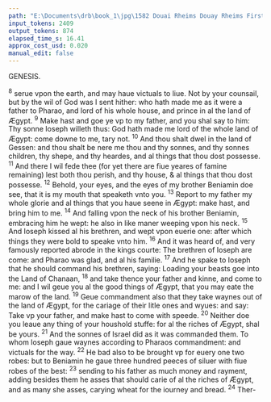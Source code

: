 ```yaml
---
path: "E:\Documents\drb\book_1\jpg\1582 Douai Rheims Douay Rheims First Edition  1 of 3 1609 Old Testament.pdf-157.jpg"
input_tokens: 2409
output_tokens: 874
elapsed_time_s: 16.41
approx_cost_usd: 0.020
manual_edit: false
---
```

GENESIS.

<sup>8</sup> serue vpon the earth, and may haue victuals to liue. Not by your counsail, but by the wil of God was I sent hither: who hath made me as it were a father to Pharao, and lord of his whole house, and prince in al the land of Ægypt. <sup>9</sup> Make hast and goe ye vp to my father, and you shal say to him: Thy sonne Ioseph willeth thus: God hath made me lord of the whole land of Ægypt: come downe to me, tary not. <sup>10</sup> And thou shalt dwel in the land of Gessen: and thou shalt be nere me thou and thy sonnes, and thy sonnes children, thy shepe, and thy heardes, and al things that thou dost possesse. <sup>11</sup> And there I wil fede thee (for yet there are fiue yeares of famine remaining) lest both thou perish, and thy house, & al things that thou dost possesse. <sup>12</sup> Behold, your eyes, and the eyes of my brother Beniamin doe see, that it is my mouth that speaketh vnto you. <sup>13</sup> Report to my father my whole glorie and al things that you haue seene in Ægypt: make hast, and bring him to me. <sup>14</sup> And falling vpon the neck of his brother Beniamin, embracing him he wept: he also in like maner weeping vpon his neck. <sup>15</sup> And Ioseph kissed al his brethren, and wept vpon euerie one: after which things they were bold to speake vnto him. <sup>16</sup> And it was heard of, and very famously reported abrode in the kings courte: The brethren of Ioseph are come: and Pharao was glad, and al his familie. <sup>17</sup> And he spake to Ioseph that he should command his brethren, saying: Loading your beasts goe into the Land of Chanaan, <sup>18</sup> and take thence your father and kinne, and come to me: and I wil geue you al the good things of Ægypt, that you may eate the marow of the land. <sup>19</sup> Geue commandment also that they take waynes out of the land of Ægypt, for the cariage of their litle ones and wyues: and say: Take vp your father, and make hast to come with speede. <sup>20</sup> Neither doe you leaue any thing of your houshold stuffe: for al the riches of Ægypt, shal be yours. <sup>21</sup> And the sonnes of Israel did as it was commanded them. To whom Ioseph gaue waynes according to Pharaos commandment: and victuals for the way. <sup>22</sup> He bad also to be brought vp for euery one two robes: but to Beniamin he gaue three hundred peeces of siluer with fiue robes of the best: <sup>23</sup> sending to his father as much money and rayment, adding besides them he asses that should carie of al the riches of Ægypt, and as many she asses, carying wheat for the iourney and bread. <sup>24</sup> Ther-

[^1]: :: Iosephs prudence proceeding before he made him selfe knowen to his brethren and them to Pharao, procured al this ioy & fauour towards them in Ægypt.